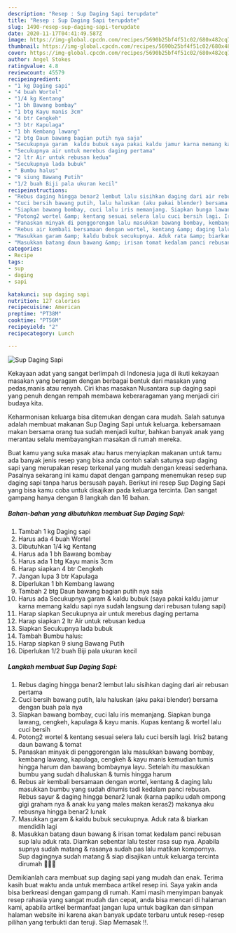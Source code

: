```yaml
---
description: "Resep : Sup Daging Sapi terupdate"
title: "Resep : Sup Daging Sapi terupdate"
slug: 1490-resep-sup-daging-sapi-terupdate
date: 2020-11-17T04:41:49.587Z
image: https://img-global.cpcdn.com/recipes/5690b25bf4f51c02/680x482cq70/sup-daging-sapi-foto-resep-utama.jpg
thumbnail: https://img-global.cpcdn.com/recipes/5690b25bf4f51c02/680x482cq70/sup-daging-sapi-foto-resep-utama.jpg
cover: https://img-global.cpcdn.com/recipes/5690b25bf4f51c02/680x482cq70/sup-daging-sapi-foto-resep-utama.jpg
author: Angel Stokes
ratingvalue: 4.8
reviewcount: 45579
recipeingredient:
- "1 kg Daging sapi"
- "4 buah Wortel"
- "1/4 kg Kentang"
- "1 bh Bawang bombay"
- "1 btg Kayu manis 3cm"
- "4 btr Cengkeh"
- "3 btr Kapulaga"
- "1 bh Kembang lawang"
- "2 btg Daun bawang bagian putih nya saja"
- "Secukupnya garam  kaldu bubuk saya pakai kaldu jamur karna memang kaldu sapi nya sudah langsung dari rebusan tulang sapi"
- "Secukupnya air untuk merebus daging pertama"
- "2 ltr Air untuk rebusan kedua"
- "Secukupnya lada bubuk"
- " Bumbu halus"
- "9 siung Bawang Putih"
- "1/2 buah Biji pala ukuran kecil"
recipeinstructions:
- "Rebus daging hingga benar2 lembut lalu sisihkan daging dari air rebusan pertama"
- "Cuci bersih bawang putih, lalu haluskan (aku pakai blender) bersama dengan buah pala nya"
- "Siapkan bawang bombay, cuci lalu iris memanjang. Siapkan bunga lawang, cengkeh, kapulaga &amp; kayu manis. Kupas kentang &amp; wortel lalu cuci bersih"
- "Potong2 wortel &amp; kentang sesuai selera lalu cuci bersih lagi. Iris2 batang daun bawang &amp; tomat"
- "Panaskan minyak di penggorengan lalu masukkan bawang bombay, kembang lawang, kapulaga, cengkeh &amp; kayu manis kemudian tumis hingga harum dan bawang bombaynya layu. Setelah itu masukkan bumbu yang sudah dihaluskan &amp; tumis hingga harum"
- "Rebus air kembali bersamaan dengan wortel, kentang &amp; daging lalu masukkan bumbu yang sudah ditumis tadi kedalam panci rebusan. Rebus sayur &amp; daging hingga benar2 lunak (karna papiku udah ompong gigi graham nya &amp; anak ku yang males makan keras2) makanya aku rebusnya hingga benar2 lunak"
- "Masukkan garam &amp; kaldu bubuk secukupnya. Aduk rata &amp; biarkan mendidih lagi"
- "Masukkan batang daun bawang &amp; irisan tomat kedalam panci rebusan sup lalu aduk rata. Diamkan sebentar lalu tester rasa sup nya. Apabila supnya sudah matang &amp; rasanya sudah pas lalu matikan kompornya. Sup dagingnya sudah matang &amp; siap disajikan untuk keluarga tercinta dirumah 🙏🏻😍"
categories:
- Recipe
tags:
- sup
- daging
- sapi

katakunci: sup daging sapi 
nutrition: 127 calories
recipecuisine: American
preptime: "PT38M"
cooktime: "PT56M"
recipeyield: "2"
recipecategory: Lunch

---
```



![Sup Daging Sapi](https://img-global.cpcdn.com/recipes/5690b25bf4f51c02/680x482cq70/sup-daging-sapi-foto-resep-utama.jpg)

Kekayaan adat yang sangat berlimpah di Indonesia juga di ikuti kekayaan masakan yang beragam dengan berbagai bentuk dari masakan yang pedas,manis atau renyah. Ciri khas masakan Nusantara sup daging sapi yang penuh dengan rempah membawa keberaragaman yang menjadi ciri budaya kita.




Keharmonisan keluarga bisa ditemukan dengan cara mudah. Salah satunya adalah membuat makanan Sup Daging Sapi untuk keluarga. kebersamaan makan bersama orang tua sudah menjadi kultur, bahkan banyak anak yang merantau selalu membayangkan masakan di rumah mereka.

Buat kamu yang suka masak atau harus menyiapkan makanan untuk tamu ada banyak jenis resep yang bisa anda contoh salah satunya sup daging sapi yang merupakan resep terkenal yang mudah dengan kreasi sederhana. Pasalnya sekarang ini kamu dapat dengan gampang menemukan resep sup daging sapi tanpa harus bersusah payah.
Berikut ini resep Sup Daging Sapi yang bisa kamu coba untuk disajikan pada keluarga tercinta. Dan sangat gampang hanya dengan 8 langkah dan 16 bahan.


<!--inarticleads1-->

##### Bahan-bahan yang dibutuhkan membuat Sup Daging Sapi:

1. Tambah 1 kg Daging sapi
1. Harus ada 4 buah Wortel
1. Dibutuhkan 1/4 kg Kentang
1. Harus ada 1 bh Bawang bombay
1. Harus ada 1 btg Kayu manis 3cm
1. Harap siapkan 4 btr Cengkeh
1. Jangan lupa 3 btr Kapulaga
1. Diperlukan 1 bh Kembang lawang
1. Tambah 2 btg Daun bawang bagian putih nya saja
1. Harus ada Secukupnya garam &amp; kaldu bubuk (saya pakai kaldu jamur karna memang kaldu sapi nya sudah langsung dari rebusan tulang sapi)
1. Harap siapkan Secukupnya air untuk merebus daging pertama
1. Harap siapkan 2 ltr Air untuk rebusan kedua
1. Siapkan Secukupnya lada bubuk
1. Tambah  Bumbu halus:
1. Harap siapkan 9 siung Bawang Putih
1. Diperlukan 1/2 buah Biji pala ukuran kecil




<!--inarticleads2-->

##### Langkah membuat  Sup Daging Sapi:

1. Rebus daging hingga benar2 lembut lalu sisihkan daging dari air rebusan pertama
1. Cuci bersih bawang putih, lalu haluskan (aku pakai blender) bersama dengan buah pala nya
1. Siapkan bawang bombay, cuci lalu iris memanjang. Siapkan bunga lawang, cengkeh, kapulaga &amp; kayu manis. Kupas kentang &amp; wortel lalu cuci bersih
1. Potong2 wortel &amp; kentang sesuai selera lalu cuci bersih lagi. Iris2 batang daun bawang &amp; tomat
1. Panaskan minyak di penggorengan lalu masukkan bawang bombay, kembang lawang, kapulaga, cengkeh &amp; kayu manis kemudian tumis hingga harum dan bawang bombaynya layu. Setelah itu masukkan bumbu yang sudah dihaluskan &amp; tumis hingga harum
1. Rebus air kembali bersamaan dengan wortel, kentang &amp; daging lalu masukkan bumbu yang sudah ditumis tadi kedalam panci rebusan. Rebus sayur &amp; daging hingga benar2 lunak (karna papiku udah ompong gigi graham nya &amp; anak ku yang males makan keras2) makanya aku rebusnya hingga benar2 lunak
1. Masukkan garam &amp; kaldu bubuk secukupnya. Aduk rata &amp; biarkan mendidih lagi
1. Masukkan batang daun bawang &amp; irisan tomat kedalam panci rebusan sup lalu aduk rata. Diamkan sebentar lalu tester rasa sup nya. Apabila supnya sudah matang &amp; rasanya sudah pas lalu matikan kompornya. Sup dagingnya sudah matang &amp; siap disajikan untuk keluarga tercinta dirumah 🙏🏻😍




Demikianlah cara membuat sup daging sapi yang mudah dan enak. Terima kasih buat waktu anda untuk membaca artikel resep ini. Saya yakin anda bisa berkreasi dengan gampang di rumah. Kami masih menyimpan banyak resep rahasia yang sangat mudah dan cepat, anda bisa mencari di halaman kami, apabila artikel bermanfaat jangan lupa untuk bagikan dan simpan halaman website ini karena akan banyak update terbaru untuk resep-resep pilihan yang terbukti dan teruji. Siap Memasak !!. 
